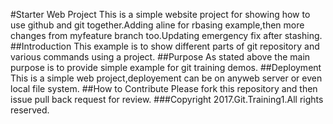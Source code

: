 #Starter Web Project
This is a simple website project for showing how to use github and git together.Adding aline for rbasing example,then more changes from myfeature branch too.Updating emergency fix after stashing.
##Introduction
This example is to show different parts of git repository and various commands using a project.
##Purpose
As stated above the main purpose is to provide simple example for git training demos.
##Deployment
This  is a simple web project,deployement can be on anyweb server or even local file system.
##How to Contribute
Please fork this repository and then issue pull back request for review.
###Copyright
2017.Git.Training1.All rights reserved.
